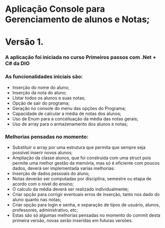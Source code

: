 # Aplicação Console para Gerenciamento de alunos e Notas;
# Versão 1.
### A aplicação foi iniciada no curso Primeiros passos com .Net + C# da DIO
 
### As funcionalidades iniciais são:
 - Inserção do nome do aluno;
 - Inserção da nota do aluno;
 - LIstar todos os alunos e suas notas;
 - Opção de sair do programa;
 - Geração no console do menu das opções do Programa;
 - Capacidade de calcular a média de notas dos alunos;
 - Uso de Enum para a conceituação da média das notas gerais;
 - Uso de array para o armazenamento dos alunos e notas;
 
### Melhorias pensadas no momento:
 - Substituir o array por uma estrutura que permita que sempre seja possivel inserir novos alunos; 
 - Ampliação da classe alunos, que foi construida com uma struct pois permite uma melhor gestão da memória, mas só é eficiente com poucos dados, deverá ser implementada varias melhorias:
 - Inserção de dados pessoais do aluno;
 - Notas deverão ser computadas por disciplina, semestre ou etapa de acordo com o nível do ensino;
 - O calculo da média deverá ser realizado individualmente;
 - Criar opção para corrigir eventuais erros de inserção, tanto nos dado do aluno quanto nas notas;
 - Criar opção para login e senha, e separação de tipos de usuário, alunos, professores, administrativo, etc;
 - Estas são só algumas melhorias pensadas no momento do commit desta primeira versão, novas serão inseridas em futuras versões.
 